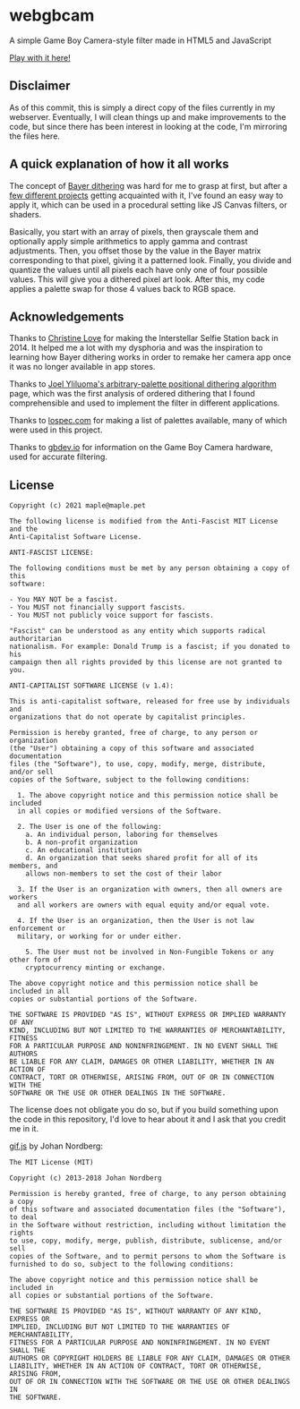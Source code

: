 # webgbcam

A simple Game Boy Camera-style filter made in HTML5 and JavaScript

[Play with it here!](https://maple.pet/webgbcam/)

## Disclaimer

As of this commit, this is simply a direct copy of the files currently in my webserver.
Eventually, I will clean things up and make improvements to the code, but since there
has been interest in looking at the code, I'm mirroring the files here.

## A quick explanation of how it all works

The concept of [Bayer dithering](https://en.wikipedia.org/wiki/Ordered_dithering) was
hard for me to grasp at first, but after a [few different projects](https://github.com/Lana-chan/maples-retro-extravaganza)
getting acquainted with it, I've found an easy way to apply it, which can be used in
a procedural setting like JS Canvas filters, or shaders.

Basically, you start with an array of pixels, then grayscale them and optionally apply
simple arithmetics to apply gamma and contrast adjustments. Then, you offset those by
the value in the Bayer matrix corresponding to that pixel, giving it a patterned look.
Finally, you divide and quantize the values until all pixels each have only one of four
possible values. This will give you a dithered pixel art look. After this, my code applies
a palette swap for those 4 values back to RGB space.

## Acknowledgements

Thanks to [Christine Love](https://twitter.com/christinelove) for making the Interstellar
Selfie Station back in 2014. It helped me a lot with my dysphoria and was the inspiration
to learning how Bayer dithering works in order to remake her camera app once it was no
longer available in app stores.

Thanks to [Joel Yliluoma's arbitrary-palette positional dithering algorithm](https://bisqwit.iki.fi/story/howto/dither/jy/)
page, which was the first analysis of ordered dithering that I found comprehensible and
used to implement the filter in different applications.

Thanks to [lospec.com](https://lospec.com/palette-list) for making a list of palettes available,
many of which were used in this project.

Thanks to [gbdev.io](https://gbdev.io/pandocs/Gameboy_Camera.html) for information on
the Game Boy Camera hardware, used for accurate filtering.

## License

```
Copyright (c) 2021 maple@maple.pet

The following license is modified from the Anti-Fascist MIT License and the 
Anti-Capitalist Software License.

ANTI-FASCIST LICENSE:

The following conditions must be met by any person obtaining a copy of this
software:

- You MAY NOT be a fascist.
- You MUST not financially support fascists.
- You MUST not publicly voice support for fascists.

"Fascist" can be understood as any entity which supports radical authoritarian
nationalism. For example: Donald Trump is a fascist; if you donated to his
campaign then all rights provided by this license are not granted to you.

ANTI-CAPITALIST SOFTWARE LICENSE (v 1.4):

This is anti-capitalist software, released for free use by individuals and
organizations that do not operate by capitalist principles.

Permission is hereby granted, free of charge, to any person or organization
(the "User") obtaining a copy of this software and associated documentation
files (the "Software"), to use, copy, modify, merge, distribute, and/or sell
copies of the Software, subject to the following conditions:

  1. The above copyright notice and this permission notice shall be included
  in all copies or modified versions of the Software.

  2. The User is one of the following:
    a. An individual person, laboring for themselves
    b. A non-profit organization
    c. An educational institution
    d. An organization that seeks shared profit for all of its members, and
    allows non-members to set the cost of their labor

  3. If the User is an organization with owners, then all owners are workers
  and all workers are owners with equal equity and/or equal vote.

  4. If the User is an organization, then the User is not law enforcement or
  military, or working for or under either.

	5. The User must not be involved in Non-Fungible Tokens or any other form of
	cryptocurrency minting or exchange.

The above copyright notice and this permission notice shall be included in all
copies or substantial portions of the Software.

THE SOFTWARE IS PROVIDED "AS IS", WITHOUT EXPRESS OR IMPLIED WARRANTY OF ANY
KIND, INCLUDING BUT NOT LIMITED TO THE WARRANTIES OF MERCHANTABILITY, FITNESS
FOR A PARTICULAR PURPOSE AND NONINFRINGEMENT. IN NO EVENT SHALL THE AUTHORS
BE LIABLE FOR ANY CLAIM, DAMAGES OR OTHER LIABILITY, WHETHER IN AN ACTION OF
CONTRACT, TORT OR OTHERWISE, ARISING FROM, OUT OF OR IN CONNECTION WITH THE
SOFTWARE OR THE USE OR OTHER DEALINGS IN THE SOFTWARE.
```

The license does not obligate you do so, but if you build something upon the code in this repository, I'd love to hear about it and I ask that you credit me in it.

[gif.js](https://github.com/jnordberg/gif.js) by Johan Nordberg:

```
The MIT License (MIT)

Copyright (c) 2013-2018 Johan Nordberg

Permission is hereby granted, free of charge, to any person obtaining a copy
of this software and associated documentation files (the "Software"), to deal
in the Software without restriction, including without limitation the rights
to use, copy, modify, merge, publish, distribute, sublicense, and/or sell
copies of the Software, and to permit persons to whom the Software is
furnished to do so, subject to the following conditions:

The above copyright notice and this permission notice shall be included in
all copies or substantial portions of the Software.

THE SOFTWARE IS PROVIDED "AS IS", WITHOUT WARRANTY OF ANY KIND, EXPRESS OR
IMPLIED, INCLUDING BUT NOT LIMITED TO THE WARRANTIES OF MERCHANTABILITY,
FITNESS FOR A PARTICULAR PURPOSE AND NONINFRINGEMENT. IN NO EVENT SHALL THE
AUTHORS OR COPYRIGHT HOLDERS BE LIABLE FOR ANY CLAIM, DAMAGES OR OTHER
LIABILITY, WHETHER IN AN ACTION OF CONTRACT, TORT OR OTHERWISE, ARISING FROM,
OUT OF OR IN CONNECTION WITH THE SOFTWARE OR THE USE OR OTHER DEALINGS IN
THE SOFTWARE.
```
